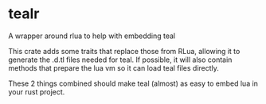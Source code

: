 # tealr
A wrapper around rlua to help with embedding teal

This crate adds some traits that replace those from RLua, allowing it to generate the .d.tl files needed for teal.
If possible, it will also contain methods that prepare the lua vm so it can load teal files directly.

These 2 things combined should make teal (almost) as easy to embed lua in your rust project. 
